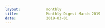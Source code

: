 ```yaml
---
layout:            monthly
title:             Monthly Digest March 2019
date:              2019-03-01
---
```

